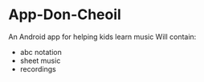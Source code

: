 # App-Don-Cheoil
An Android app for helping kids learn music
Will contain:
- abc notation 
- sheet music
- recordings
